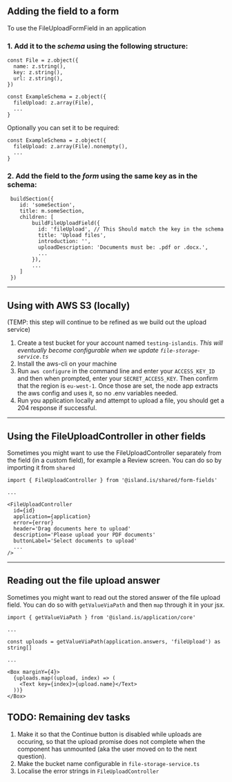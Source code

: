 ## Adding the field to a form

To use the FileUploadFormField in an application


### 1. Add it to the *schema* using the following structure:
   
```
const File = z.object({
  name: z.string(),
  key: z.string(),
  url: z.string(),
})

const ExampleSchema = z.object({
  fileUpload: z.array(File),
  ...
}
```

Optionally you can set it to be required:
```
const ExampleSchema = z.object({
  fileUpload: z.array(File).nonempty(),
  ...
}
```

### 2. Add the field to the *form* using the same key as in the schema:

```
 buildSection({
    id: 'someSection',
    title: m.someSection,
    children: [
        buildFileUploadField({
          id: 'fileUpload', // This Should match the key in the schema
          title: 'Upload files',
          introduction: '',
          uploadDescription: 'Documents must be: .pdf or .docx.',
          ...
        }),
        ...
    ]
 })
```

---
## Using with AWS S3 (locally)
(TEMP: this step will continue to be refined as we build out the upload service)

1. Create a test bucket for your account named `testing-islandis`. *This will eventually become configurable when we update `file-storage-service.ts`*
2. Install the aws-cli on your machine
3. Run `aws configure` in the command line and enter your `ACCESS_KEY_ID` and then when prompted, enter your `SECRET_ACCESS_KEY`. Then confirm that the region is `eu-west-1`. Once those are set, the node app extracts the aws config and uses it, so no .env variables needed.
4. Run you application locally and attempt to upload a file, you should get a 204 response if successful.

---

## Using the FileUploadController in other fields
Sometimes you might want to use the FileUploadController separately from the field (in a custom field), for example a Review screen.
You can do so by importing it from `shared`

```
import { FileUploadController } from '@island.is/shared/form-fields'

...

<FileUploadController
  id={id}
  application={application}
  error={error}
  header='Drag documents here to upload'
  description='Please upload your PDF documents'
  buttonLabel='Select documents to upload'
  ...
/>

```
---
## Reading out the file upload answer
Sometimes you might want to read out the stored answer of the file upload field. You can do so with `getValueViaPath` and then `map` through it in your jsx.
```
import { getValueViaPath } from '@island.is/application/core'

...

const uploads = getValueViaPath(application.answers, 'fileUpload') as string[]

...

<Box marginY={4}>
  {uploads.map((upload, index) => (
    <Text key={index}>{upload.name}</Text>
  ))}
</Box>

```

## TODO: Remaining dev tasks
1. Make it so that the Continue button is disabled while uploads are occuring, so that the upload promise does not complete when the component has unmounted (aka the user moved on to the next question).
2. Make the bucket name configurable in `file-storage-service.ts`
3. Localise the error strings in `FileUploadController`